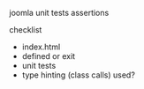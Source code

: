 joomla unit tests
assertions

checklist
- index.html
- defined or exit
- unit tests
- type hinting (class calls) used?

